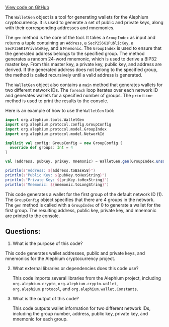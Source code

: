 [View code on GitHub](https://github.com/alephium/alephium/tools/src/main/scala/org/alephium/tools/WalletGen.scala)

The `WalletGen` object is a tool for generating wallets for the Alephium cryptocurrency. It is used to generate a set of public and private keys, along with their corresponding addresses and mnemonics. 

The `gen` method is the core of the tool. It takes a `GroupIndex` as input and returns a tuple containing an `Address`, a `SecP256K1PublicKey`, a `SecP256K1PrivateKey`, and a `Mnemonic`. The `GroupIndex` is used to ensure that the generated address belongs to the specified group. The method generates a random 24-word mnemonic, which is used to derive a BIP32 master key. From this master key, a private key, public key, and address are derived. If the generated address does not belong to the specified group, the method is called recursively until a valid address is generated.

The `WalletGen` object also contains a `main` method that generates wallets for two different network IDs. The `foreach` loop iterates over each network ID and generates wallets for a specified number of groups. The `printLine` method is used to print the results to the console.

Here is an example of how to use the `WalletGen` tool:

```scala
import org.alephium.tools.WalletGen
import org.alephium.protocol.config.GroupConfig
import org.alephium.protocol.model.GroupIndex
import org.alephium.protocol.model.NetworkId

implicit val config: GroupConfig = new GroupConfig {
  override def groups: Int = 4
}

val (address, pubKey, priKey, mnemonic) = WalletGen.gen(GroupIndex.unsafe(0))

println(s"Address: ${address.toBase58}")
println(s"Public Key: ${pubKey.toHexString}")
println(s"Private Key: ${priKey.toHexString}")
println(s"Mnemonic: ${mnemonic.toLongString}")
```

This code generates a wallet for the first group of the default network ID (1). The `GroupConfig` object specifies that there are 4 groups in the network. The `gen` method is called with a `GroupIndex` of 0 to generate a wallet for the first group. The resulting address, public key, private key, and mnemonic are printed to the console.
## Questions: 
 1. What is the purpose of this code?
   
   This code generates wallet addresses, public and private keys, and mnemonics for the Alephium cryptocurrency project.

2. What external libraries or dependencies does this code use?
   
   This code imports several libraries from the Alephium project, including `org.alephium.crypto`, `org.alephium.crypto.wallet`, `org.alephium.protocol`, and `org.alephium.wallet.Constants`.

3. What is the output of this code?
   
   This code outputs wallet information for two different network IDs, including the group number, address, public key, private key, and mnemonic for each group.
